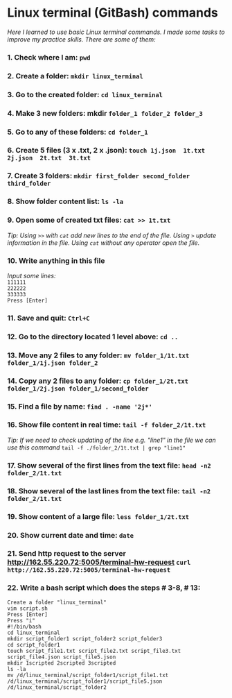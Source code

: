 # Linux terminal (GitBash) commands
*Here I learned to use basic Linux terminal commands. I made some tasks to improve my practice skills. There are some of them:*
### 1. Check where I am: `pwd`
### 2. Create a folder: `mkdir linux_terminal`
### 3. Go to the created folder: `cd linux_terminal`
### 4. Make 3 new folders: mkdir `folder_1 folder_2 folder_3`
### 5. Go to any of these folders: `cd folder_1`
### 6. Create 5 files (3 x .txt, 2 x .json): `touch 1j.json  1t.txt  2j.json  2t.txt  3t.txt`
### 7. Create 3 folders: `mkdir first_folder second_folder third_folder`
### 8. Show folder content list: `ls -la`
### 9. Open some of created txt files: `cat >> 1t.txt`  
*Tip: Using `>>` with `cat` add new lines to the end of the file. Using `>` update information in the file. Using `cat` without any operator open the file.*
### 10. Write anything in this file  
*Input some lines:*  
`111111`  
`222222`  
`333333`  
`Press [Enter]`
### 11. Save and quit: `Ctrl+C`
### 12. Go to the directory located 1 level above: `cd ..`
### 13. Move any 2 files to any folder: `mv folder_1/1t.txt folder_1/1j.json folder_2`  
### 14. Copy any 2 files to any folder: `cp folder_1/2t.txt folder_1/2j.json folder_1/second_folder`
### 15. Find a file by name: `find . -name '2j*'`
### 16. Show file content in real time: `tail -f folder_2/1t.txt`  
*Tip: If we need to check updating of the line e.g. "line1" in the file we can use this command* `tail -f ./folder_2/1t.txt | grep "line1"`
### 17. Show several of the first lines from the text file: `head -n2 folder_2/1t.txt`
### 18. Show several of the last lines from the text file: `tail -n2 folder_2/1t.txt`
### 19. Show content of a large file: `less folder_1/2t.txt`
### 20. Show current date and time: `date`
### 21. Send http request to the server http://162.55.220.72:5005/terminal-hw-request `curl http://162.55.220.72:5005/terminal-hw-request`
### 22. Write a bash script which does the steps # 3-8, # 13:  
`Create a folder "linux_terminal"`    
`vim script.sh`    
`Press [Enter]`  
`Press "i"`  
`#!/bin/bash`  
`cd linux_terminal`  
`mkdir script_folder1 script_folder2 script_folder3`  
`cd script_folder1`  
`touch script_file1.txt script_file2.txt script_file3.txt script_file4.json script_file5.json`  
`mkdir 1scripted 2scripted 3scripted`  
`ls -la`  
`mv /d/linux_terminal/script_folder1/script_file1.txt /d/linux_terminal/script_folder1/script_file5.json /d/linux_terminal/script_folder2`




